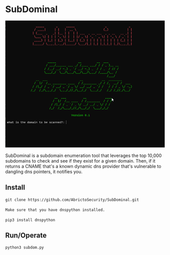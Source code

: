 # SubDominal<br />
<p align="center">
  <img src="/imgs/subDom.png">
</p>
SubDominal is a subdomain enumeration tool that leverages the top 10,000 subdomains to check and see if they exist for a given domain. Then, if it returns a CNAME that's a known dynamic dns provider that's vulnerable to dangling dns pointers, it notifies you.

## Install
```
git clone https://github.com/AbrictoSecurity/SubDominal.git

Make sure that you have dnspython installed.

pip3 install dnspython
```

## Run/Operate
```
python3 subdom.py
```
